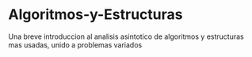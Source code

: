 # Algoritmos-y-Estructuras
Una breve introduccion al analisis asintotico de algoritmos y estructuras mas usadas, unido a problemas variados
